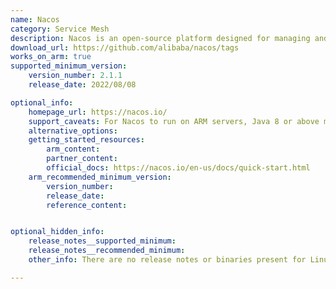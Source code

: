 ```yaml
---
name: Nacos
category: Service Mesh
description: Nacos is an open-source platform designed for managing and discovering services in cloud-native applications.
download_url: https://github.com/alibaba/nacos/tags
works_on_arm: true
supported_minimum_version:
    version_number: 2.1.1
    release_date: 2022/08/08

optional_info:
    homepage_url: https://nacos.io/
    support_caveats: For Nacos to run on ARM servers, Java 8 or above must be installed. Lower versions do not support Nacos on ARM64.
    alternative_options: 
    getting_started_resources:
        arm_content: 
        partner_content: 
        official_docs: https://nacos.io/en-us/docs/quick-start.html
    arm_recommended_minimum_version:
        version_number: 
        release_date:
        reference_content:


optional_hidden_info:
    release_notes__supported_minimum: 
    release_notes__recommended_minimum:
    other_info: There are no release notes or binaries present for Linux/ARM64. Nacos version 2.1.1 is installed and tested on the Neoverse N1, using steps mentioned [here](https://nacos.io/en-us/docs/quick-start.html). Specifically, version 2.1.0 was the last version that did not build on ARM64 servers.

---
```

